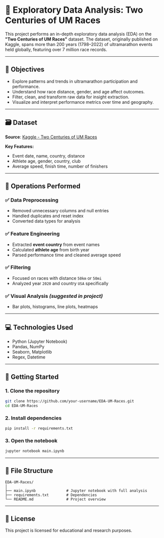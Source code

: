 # 🏃 Exploratory Data Analysis: Two Centuries of UM Races

This project performs an in-depth exploratory data analysis (EDA) on the **"Two Centuries of UM Races"** dataset. The dataset, originally published on Kaggle, spans more than 200 years (1798–2022) of ultramarathon events held globally, featuring over 7 million race records.

---

## 📌 Objectives
- Explore patterns and trends in ultramarathon participation and performance.
- Understand how race distance, gender, and age affect outcomes.
- Filter, clean, and transform raw data for insight extraction.
- Visualize and interpret performance metrics over time and geography.

---

## 🗃️ Dataset
**Source**: [Kaggle - Two Centuries of UM Races](https://www.kaggle.com/datasets/fatihyavuzz/two-centuries-of-um-races)

**Key Features:**
- Event date, name, country, distance
- Athlete age, gender, country, club
- Average speed, finish time, number of finishers

---

## 🔧 Operations Performed

### ✅ Data Preprocessing
- Removed unnecessary columns and null entries
- Handled duplicates and reset index
- Converted data types for analysis

### ✅ Feature Engineering
- Extracted **event country** from event names
- Calculated **athlete age** from birth year
- Parsed performance time and cleaned average speed

### ✅ Filtering
- Focused on races with distance `50km` or `50mi`
- Analyzed year `2020` and country `USA` specifically

### ✅ Visual Analysis *(suggested in project)*
- Bar plots, histograms, line plots, heatmaps

---

## 💻 Technologies Used

- Python (Jupyter Notebook)
- Pandas, NumPy
- Seaborn, Matplotlib
- Regex, Datetime

---

## 🚀 Getting Started

### 1. Clone the repository
```bash
git clone https://github.com/your-username/EDA-UM-Races.git
cd EDA-UM-Races
```

### 2. Install dependencies
```bash
pip install -r requirements.txt
```

### 3. Open the notebook
```bash
jupyter notebook main.ipynb
```

---

## 📎 File Structure

```
EDA-UM-Races/
│
├── main.ipynb              # Jupyter notebook with full analysis
├── requirements.txt        # Dependencies
└── README.md               # Project overview
```

---

## 📌 License
This project is licensed for educational and research purposes.